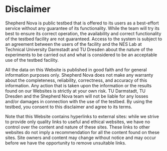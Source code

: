 # Disclaimer

Shepherd Nova is public testbed that is offered to its users as a best-effort service without any guarantee of its functionality.
While the team will try its best to ensure its correct operation, the availability and correct functionality of the testbed facility are not guaranteed.
Access to the system is subject to an agreement between the users of the facility and the NES Lab at Technical University Darmstadt and TU Dresden about the nature of the experiments to be carried out and what is considered to be an acceptable use of the testbed facility.


All the data on this Website is published in good faith and for general information purposes only.
Shepherd Nova does not make any warranty about the completeness, reliability, correctness, and accuracy of this information.
Any action that is taken upon the information or the results found on our Websites is strictly at your own risk.
TU Darmstadt, TU Dresden and the Shepherd Nova team will not be liable for any losses and/or damages in connection with the use of the testbed.
By using the testbed, you consent to this disclaimer and agree to its terms.


Note that this Website contains hyperlinks to external sites: while we strive to provide only quality links to useful and ethical websites, we have no control over the content and nature of these sites.
These links to other websites do not imply a recommendation for all the content found on these sites.
Site owners and content may change without notice and may occur before we have the opportunity to remove unsuitable links.
